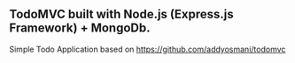 ## TodoMVC built with Node.js (Express.js Framework) + MongoDb.

Simple Todo Application based on <a href="https://github.com/addyosmani/todomvc">https://github.com/addyosmani/todomvc</a>